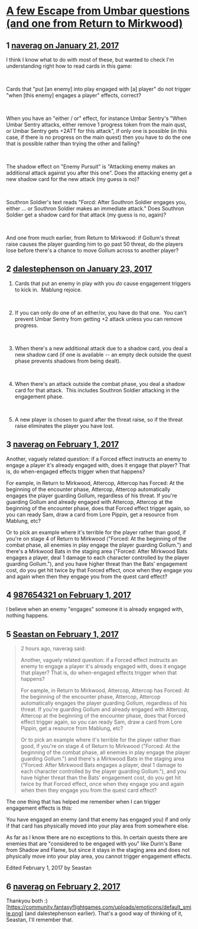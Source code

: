 # [A few Escape from Umbar questions (and one from Return to Mirkwood)](https://community.fantasyflightgames.com/topic/240425-a-few-escape-from-umbar-questions-and-one-from-return-to-mirkwood/)

## 1 [naverag on January 21, 2017](https://community.fantasyflightgames.com/topic/240425-a-few-escape-from-umbar-questions-and-one-from-return-to-mirkwood/?do=findComment&comment=2601735)

I think I know what to do with most of these, but wanted to check I'm understanding right how to read cards in this game:

 

Cards that "put [an enemy] into play engaged with [a] player" do not trigger "when [this enemy] engages a player" effects, correct?

 

When you have an "either / or" effect, for instance Umbar Sentry's "When Umbar Sentry attacks, either remove 1 progress token from the main qust, or Umbar Sentry gets +2ATT for this attack", if only one is possible (in this case, if there is no progress on the main quest) then you have to do the one that is possible rather than trying the other and failing?

 

The shadow effect on "Enemy Pursuit" is "Attacking enemy makes an additional attack against you after this one". Does the attacking enemy get a new shadow card for the new attack (my guess is no)?

 

Southron Soldier's text reads "Forcd: After Southron Soldier engages you, either ... or Southron Soldier makes an immediate attack." Does Southron Soldier get a shadow card for that attack (my guess is no, again)?

 

And one from much earlier, from Return to Mirkwood: if Gollum's threat raise causes the player guarding him to go past 50 threat, do the players lose before there's a chance to move Gollum across to another player?

## 2 [dalestephenson on January 23, 2017](https://community.fantasyflightgames.com/topic/240425-a-few-escape-from-umbar-questions-and-one-from-return-to-mirkwood/?do=findComment&comment=2604966)

1) Cards that put an enemy in play with you *do* cause engagement triggers to kick in.  Mablung rejoice.

 

2) If you can only do one of an either/or, you have do that one.  You can't prevent Umbar Sentry from getting +2 attack unless you can remove progress.

 

3) When there's a new additional attack due to a shadow card, you deal a new shadow card (if one is available -- an empty deck outside the quest phase prevents shadows from being dealt).

 

4) When there's an attack outside the combat phase, you deal a shadow card for that attack.  This includes Southron Soldier attacking in the engagement phase.

 

5) A new player is chosen to guard after the threat raise, so if the threat raise eliminates the player you have lost.

## 3 [naverag on February 1, 2017](https://community.fantasyflightgames.com/topic/240425-a-few-escape-from-umbar-questions-and-one-from-return-to-mirkwood/?do=findComment&comment=2620258)

Another, vaguely related question: if a Forced effect instructs an enemy to engage a player it's already engaged with, does it engage that player? That is, do when-engaged effects trigger when that happens?

For eample, in Return to Mirkwood, Attercop, Attercop has Forced: At the beginning of the encounter phase, Attercop, Attercop automatically engages the player guarding Gollum, regardless of his threat. If you're guarding Gollum and already engaged with Attercop, Attercop at the beginning of the encounter phase, does that Forced effect trigger again, so you can ready Sam, draw a card from Lore Pippin, get a resource from Mablung, etc?

Or to pick an example where it's terrible for the player rather than good, if you're on stage 4 of Return to Mirkwood ("Forced: At the beginning of the combat phase, all enemies in play engage the player guarding Gollum.") and there's a Mirkwood Bats in the staging area ("Forced: After Mirkwood Bats engages a player, deal 1 damage to each character controlled by the player guarding Gollum."), and you have higher threat than the Bats' engagement cost, do you get hit twice by that Forced effect, once when they engage you and again when then they engage you from the quest card effect?

## 4 [987654321 on February 1, 2017](https://community.fantasyflightgames.com/topic/240425-a-few-escape-from-umbar-questions-and-one-from-return-to-mirkwood/?do=findComment&comment=2620419)

I believe when an enemy "engages" someone it is already engaged with, nothing happens.

## 5 [Seastan on February 1, 2017](https://community.fantasyflightgames.com/topic/240425-a-few-escape-from-umbar-questions-and-one-from-return-to-mirkwood/?do=findComment&comment=2620526)

> 2 hours ago, naverag said:
> 
> Another, vaguely related question: if a Forced effect instructs an enemy to engage a player it's already engaged with, does it engage that player? That is, do when-engaged effects trigger when that happens?
> 
> For eample, in Return to Mirkwood, Attercop, Attercop has Forced: At the beginning of the encounter phase, Attercop, Attercop automatically engages the player guarding Gollum, regardless of his threat. If you're guarding Gollum and already engaged with Attercop, Attercop at the beginning of the encounter phase, does that Forced effect trigger again, so you can ready Sam, draw a card from Lore Pippin, get a resource from Mablung, etc?
> 
> Or to pick an example where it's terrible for the player rather than good, if you're on stage 4 of Return to Mirkwood ("Forced: At the beginning of the combat phase, all enemies in play engage the player guarding Gollum.") and there's a Mirkwood Bats in the staging area ("Forced: After Mirkwood Bats engages a player, deal 1 damage to each character controlled by the player guarding Gollum."), and you have higher threat than the Bats' engagement cost, do you get hit twice by that Forced effect, once when they engage you and again when then they engage you from the quest card effect?

The one thing that has helped me remember when I can trigger engagement effects is this:

You have engaged an enemy (and that enemy has engaged you) if and only if that card has physically moved into your play area from somewhere else.

As far as I know there are no exceptions to this. In certain quests there are enemies that are "considered to be engaged with you" like Durin's Bane from Shadow and Flame, but since it stays in the staging area and does not physically move into your play area, you cannot trigger engagement effects.

Edited February 1, 2017 by Seastan

## 6 [naverag on February 2, 2017](https://community.fantasyflightgames.com/topic/240425-a-few-escape-from-umbar-questions-and-one-from-return-to-mirkwood/?do=findComment&comment=2621604)

Thankyou both :) [https://community.fantasyflightgames.com/uploads/emoticons/default_smile.png] (and dalestephenson earlier). That's a good way of thinking of it, Seastan, I'll remember that.

